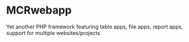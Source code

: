 MCRwebapp
=========

Yet another PHP framework featuring table apps, file apps, report apps, support for multiple websites/projects

